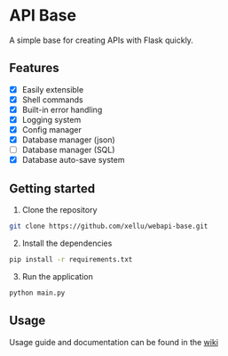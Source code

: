 # API Base

A simple base for creating APIs with Flask quickly.

## Features

- [x] Easily extensible
- [x] Shell commands
- [x] Built-in error handling
- [x] Logging system
- [x] Config manager
- [x] Database manager (json)
- [ ] Database manager (SQL)
- [x] Database auto-save system

## Getting started

1. Clone the repository
```bash
git clone https://github.com/xellu/webapi-base.git
```

2. Install the dependencies
```bash
pip install -r requirements.txt
```

3. Run the application
```bash
python main.py
```

## Usage

Usage guide and documentation can be found in the [wiki](https://github.com/xellu/webapi-base/wiki)